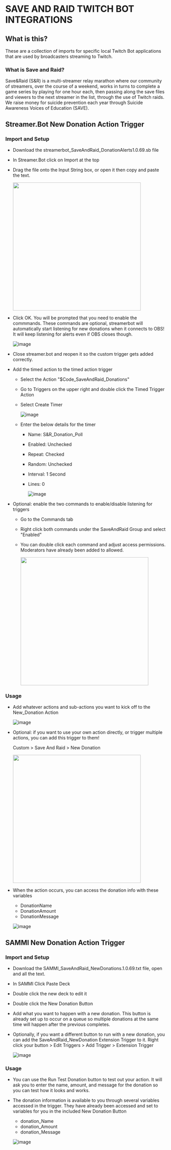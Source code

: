 # SAVE AND RAID TWITCH BOT INTEGRATIONS
## What is this?
These are a collection of imports for specific local Twitch Bot applications that are used by broadcasters streaming to Twitch.

### What is Save and Raid?
Save&Raid (S&R) is a multi-streamer relay marathon where our community of streamers, over the course of a weekend, works in turns to complete a game series by playing for one hour each, then passing along the save files and viewers to the next streamer in the list, through the use of Twitch raids. We raise money for suicide prevention each year through Suicide Awareness Voices of Education (SAVE).

## Streamer.Bot New Donation Action Trigger
### Import and Setup
- Download the streamerbot_SaveAndRaid_DonationAlerts1.0.69.sb file
- In Streamer.Bot click on Import at the top
- Drag the file onto the Input String box, or open it then copy and paste the text.

  <img src="https://github.com/CaptainPeelcard/SaveAndRaid-Twitch-Bot-Integrations/assets/134344260/42e497a9-77ad-4054-8f58-5af3ea2eabc9" width="400">
  
- Click OK. You will be prompted that you need to enable the commmands. These commands are optional, streamerbot will automatically start listening for new donations when it connects to OBS! It will keep listening for alerts even if OBS closes though.

  ![image](https://github.com/CaptainPeelcard/SaveAndRaid-Twitch-Bot-Integrations/assets/134344260/e09a8bd9-e892-4a8e-a7ba-f0fd82794d8b)
  
- Close streamer.bot and reopen it so the custom trigger gets added correctly.
- Add the timed action to the timed action trigger
  - Select the Action "$Code_SaveAndRaid_Donations"
  - Go to Triggers on the upper right and double click the Timed Trigger Action
  - Select Create Timer
    
    ![image](https://github.com/CaptainPeelcard/SaveAndRaid-Twitch-Bot-Integrations/assets/134344260/6141749e-3ec5-49f4-b6ef-4be1043c8cb5)
    
  - Enter the below details for the timer
    - Name: S&R_Donation_Poll
    - Enabled: Unchecked
    - Repeat: Checked
    - Random: Unchecked
    - Interval: 1 Second
    - Lines: 0
      
      ![image](https://github.com/CaptainPeelcard/SaveAndRaid-Twitch-Bot-Integrations/assets/134344260/2c6a2fd2-e22c-40db-8f79-4a12e62c0012)

- Optional: enable the two commands to enable/disable listening for triggers
  - Go to the Commands tab
  - Right click both commands under the SaveAndRaid Group and select "Enabled"
  - You can double click each command and adjust access permissions. Moderators have already been added to allowed.
    
    <img src="https://github.com/CaptainPeelcard/SaveAndRaid-Twitch-Bot-Integrations/assets/134344260/c16ae5ed-5ecd-4764-b90e-61c60de046a2" width="400">


### Usage
- Add whatever actions and sub-actions you want to kick off to the New_Donation Action
  
  ![image](https://github.com/CaptainPeelcard/SaveAndRaid-Twitch-Bot-Integrations/assets/134344260/964857b3-76fd-4f4d-9f55-f8e9c58e7829)

- Optional: if you want to use your own action directly, or trigger multiple actions, you can add this trigger to them!
  
    Custom > Save And Raid > New Donation

  <img src="https://github.com/CaptainPeelcard/SaveAndRaid-Twitch-Bot-Integrations/assets/134344260/be54f68f-17cf-40a7-a9ec-532a73eea1a7" width="400">
  
- When the action occurs, you can access the donation info with these variables
    - DonationName
    - DonationAmount
    - DonationMessage
      
    ![image](https://github.com/CaptainPeelcard/SaveAndRaid-Twitch-Bot-Integrations/assets/134344260/b360e54d-551e-4617-800b-fadbb557b7a6)



## SAMMI New Donation Action Trigger
### Import and Setup
- Download the SAMMI_SaveAndRaid_NewDonations.1.0.69.txt file, open and all the text.
- In SAMMI Click Paste Deck
- Double click the new deck to edit it
- Double click the New Donation Button
- Add what you want to happen with a new donation. This button is already set up to occur on a queue so multiple donations at the same time will happen after the previous completes.
- Optionally, if you want a different button to run with a new donation, you can add the SaveAndRaid_NewDonation Extension Trigger to it. Right click your button > Edit Triggers > Add Trigger > Extension Trigger
  
  ![image](https://github.com/CaptainPeelcard/SaveAndRaid-Twitch-Bot-Integrations/assets/134344260/edfba4e0-7c59-4a01-a05f-2dfd2cbd31ed)


### Usage
- You can use the Run Test Donation button to test out your action. It will ask you to enter the name, amount, and message for the donation so you can test how it looks and works.
- The donation information is available to you through several variables accessed in the trigger. They have already been accessed and set to variables for you in the included New Donation Button
    - donation_Name
    - donation_Amount
    - donation_Message
      
  ![image](https://github.com/CaptainPeelcard/SaveAndRaid-Twitch-Bot-Integrations/assets/134344260/5f2cc153-1c6c-416b-ad77-ef7e5e34015a)
